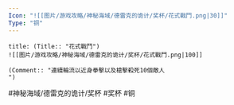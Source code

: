 ```yaml
---
Icon: "![[图片/游戏攻略/神秘海域/德雷克的诡计/奖杯/花式戰鬥.png|30]]"
Type: "铜"
---
```

```ad-common-bronze-trophy
title: (Title:: "花式戰鬥")
![[图片/游戏攻略/神秘海域/德雷克的诡计/奖杯/花式戰鬥.png|100]]

(Comment:: "連續輪流以近身拳擊以及槍擊殺死10個敵人
")
```

#神秘海域/德雷克的诡计/奖杯 #奖杯 #铜
